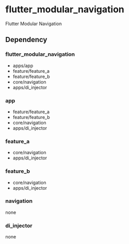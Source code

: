 # flutter_modular_navigation

Flutter Modular Navigation

## Dependency 

### flutter_modular_navigation
- apps/app
- feature/feature_a
- feature/feature_b
- core/navigation
- apps/di_injector

### app
- feature/feature_a
- feature/feature_b
- core/navigation
- apps/di_injector

### feature_a
- core/navigation
- apps/di_injector

### feature_b
- core/navigation
- apps/di_injector

### navigation
none

### di_injector
none
